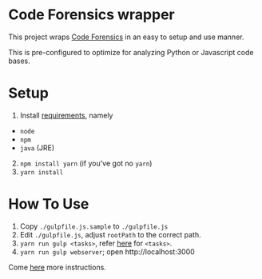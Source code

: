 # Code Forensics wrapper

This project wraps [Code Forensics](https://github.com/smontanari/code-forensics)
in an easy to setup and use manner.

This is pre-configured to optimize for analyzing Python or Javascript code bases.


# Setup

1. Install [requirements](https://github.com/smontanari/code-forensics#pre-requisites), namely
  - `node`
  - `npm`
  - `java` (JRE)
2. `npm install yarn` (if you've got no `yarn`)
3. `yarn install`


# How To Use

1. Copy `./gulpfile.js.sample` to `./gulpfile.js`
2. Edit `./gulpfile.js`, adjust `rootPath` to the correct path.
3. `yarn run gulp <tasks>`, refer [here](https://github.com/smontanari/code-forensics/wiki) for `<tasks>`.
4. `yarn run gulp webserver`; open http://localhost:3000

Come [here](https://github.com/smontanari/code-forensics) more instructions.
